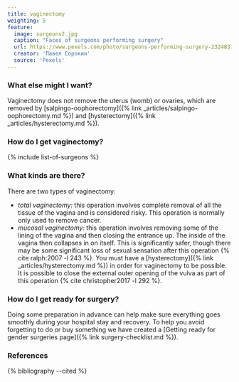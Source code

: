 ```yaml
---
title: vaginectomy
weighting: 5
feature:
  image: surgeons2.jpg
  caption: "Faces of surgeons performing surgery"
  url: https://www.pexels.com/photo/surgeons-performing-surgery-2324837/
  creator: 'Павел Сорокин'
  source: 'Pexels'
---
```


### What else might I want?

Vaginectomy does not remove the uterus (womb) or ovaries, which are removed by [salpingo-oophorectomy]({% link _articles/salpingo-oophorectomy.md %}) and [hysterectomy]({% link _articles/hysterectomy.md %}).

### How do I get vaginectomy?

{% include list-of-surgeons %}

### What kinds are there?

There are two types of vaginectomy:

- *total vaginectomy:* this operation involves complete removal of all the tissue of the vagina and is considered risky. This operation is normally only used to remove cancer.
- *mucosal vaginectomy:* this operation involves removing some of the lining of the vagina and then closing the entrance up. The inside of the vagina then collapses in on itself. This is significantly safer, though there may be some significant loss of sexual sensation after this operation {% cite ralph:2007 -l 243 %}. You must have a [hysterectomy]({% link _articles/hysterectomy.md %}) in order for vaginectomy to be possible. It is possible to close the external outer opening of the vulva as part of this operation {% cite christopher2017 -l 292 %}. 

### How do I get ready for surgery?

Doing some preparation in advance can help make sure everything goes smoothly during your hospital stay and recovery. To help you avoid forgetting to do or buy something we have created a [Getting ready for gender surgeries page]({% link surgery-checklist.md %}).

### References

{% bibliography --cited %} 
